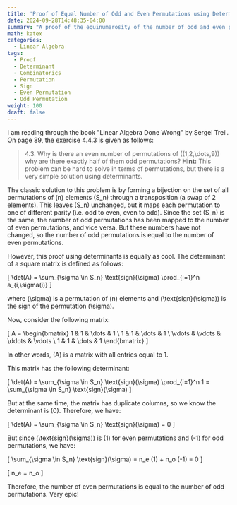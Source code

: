 ```yaml
---
title: 'Proof of Equal Number of Odd and Even Permutations using Determinants'
date: 2024-09-28T14:48:35-04:00
summary: "A proof of the equinumerosity of the number of odd and even permutations via determinants."
math: katex
categories:
  - Linear Algebra
tags:
  - Proof
  - Determinant
  - Combinatorics
  - Permutation
  - Sign
  - Even Permutation
  - Odd Permutation
weight: 100
draft: false
---
```


I am reading through the book "Linear Algebra Done Wrong" by Sergei Treil. On page 89, the exercise 4.4.3 is given as follows:

> 4.3. Why is there an even number of permutations of \((1,2,\dots,9)\) why are there exactly half of them odd permutations? **Hint:** This problem can be hard to solve in terms of permutations, but there is a very simple solution using determinants.

The classic solution to this problem is by forming a bijection on the set of all permutations of \(n\) elements \(S_n\) through a transposition (a swap of 2 elements). This leaves \(S_n\) unchanged, but it maps each permutation to one of different parity (i.e. odd to even, even to odd). Since the set \(S_n\) is the same, the number of odd permutations has been mapped to the number of even permutations, and vice versa. But these numbers have not changed, so the number of odd permutations is equal to the number of even permutations.

However, this proof using determinants is equally as cool. The determinant of a square matrix is defined as follows:

\[
\det(A) = \sum_{\sigma \in S_n} \text{sign}(\sigma) \prod_{i=1}^n a_{i,\sigma(i)}
\]

where \(\sigma\) is a permutation of \(n\) elements and \(\text{sign}(\sigma)\) is the sign of the permutation \(\sigma\).

Now, consider the following matrix:

\[
A = \begin{bmatrix}
1 & 1 & \dots & 1 \\
1 & 1 & \dots & 1 \\
\vdots & \vdots & \ddots & \vdots \\
1 & 1 & \dots & 1
\end{bmatrix}
\]

In other words, \(A\) is a matrix with all entries equal to 1.

This matrix has the following determinant:

\[
\det(A) = \sum_{\sigma \in S_n} \text{sign}(\sigma) \prod_{i=1}^n 1 = \sum_{\sigma \in S_n} \text{sign}(\sigma)
\]

But at the same time, the matrix has duplicate columns, so we know the determinant is \(0\). Therefore, we have:

\[
\det(A) = \sum_{\sigma \in S_n} \text{sign}(\sigma) = 0
\]

But since \(\text{sign}(\sigma)\) is \(1\) for even permutations and \(-1\) for odd permutations, we have:

\[
\sum_{\sigma \in S_n} \text{sign}(\sigma) = n_e (1) + n_o (-1) = 0
\]

\[
n_e = n_o
\]

Therefore, the number of even permutations is equal to the number of odd permutations. Very epic!